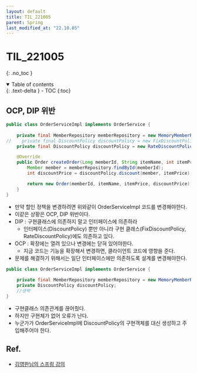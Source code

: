 ```yaml
---
layout: default
title: TIL_221005
parent: Spring
last_modified_at: "22.10.05"
---
```


# TIL_221005
{: .no_toc }

<details open markdown="block">
  <summary>
    Table of contents
  </summary>
  {: .text-delta }
- TOC
{:toc}
</details>

## OCP, DIP 위반
```java
public class OrderServiceImpl implements OrderService {
    
    private final MemberRepository memberRepository = new MemoryMemberRepository();
//    private final DiscountPolicy discountPolicy = new FixDiscountPolicy();
    private final DiscountPolicy discountPolicy = new RateDiscountPolicy();

    @Override
    public Order createOrder(Long memberId, String itemName, int itemPrice) {
        Member member = memberRepository.findById(memberId);
        int discountPrice = discountPolicy.discount(member, itemPrice);

        return new Order(memberId, itemName, itemPrice, discountPrice);
    }
}
```
- 만약 할인 정책을 변경하려면 위와같이 OrderServiceImpl 코드를 변경해야한다.
- 이같은 상황은 OCP, DIP 위반이다.
- DIP : 구현클래스에 의존하지 말고 인터페이스에 의존하라
  - 인터페이스(DiscountPolicy) 뿐만 아니라 구현 클래스(FixDiscountPolicy, RateDiscountPolicy)에도 의존하고 있다.
- OCP : 확장에는 열려 있으나 변경에는 닫혀 있어야한다.
  - 지금 코드는 기능을 확장해서 변경하면, 클라이언트 코드에 영향을 준다.
- 문제를 해결하기 위해서는 일단 인터페이스에만 의존하도록 설계를 변경해야한다.
```java
public class OrderServiceImpl implements OrderService {
    
    private final MemberRepository memberRepository = new MemoryMemberRepository();
    private DiscountPolicy discountPolicy;
    //생략
}
```
- 구현클래스 의존관계를 끊어줬다.
- 하지만 구현체가 없어 오류가 난다.
- 누군가가 OrderServiceImpl에 DiscountPolicy의 구현객체를 대신 생성하고 주입해주어야 한다.
## Ref.
- <a href="https://www.inflearn.com/course/%EC%8A%A4%ED%94%84%EB%A7%81-%ED%95%B5%EC%8B%AC-%EC%9B%90%EB%A6%AC-%EA%B8%B0%EB%B3%B8%ED%8E%B8/dashboard">김영한님의 스프링 강의</a>
